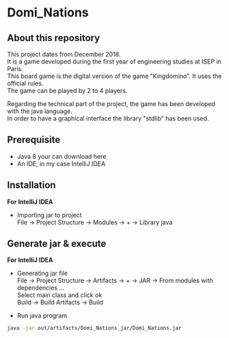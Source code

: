 # Domi_Nations

## About this repository
This project dates from December 2018. <br>
It is a game developed during the first year of engineering studies at ISEP in Paris. <br>
This board game is the digital version of the game "Kingdomino". It uses the official rules. <br>
The game can be played by 2 to 4 players. <br>

Regarding the technical part of the project, the game has been developed with the java language. <br>
In order to have a graphical interface the library "stdlib" has been used.

## Prerequisite
* Java 8 your can download here
* An IDE, in my case IntelliJ IDEA

## Installation
<b>For IntelliJ IDEA</b>

* Importing jar to project <br>
File &rarr; Project Structure &rarr; Modules &rarr; + &rarr; Library java

## Generate jar & execute
<b>For IntelliJ IDEA</b>

* Generating jar file <br>
File &rarr; Project Structure &rarr; Artifacts &rarr; + &rarr; JAR &rarr; From modules with dependencies ... <br>
Select main class and click ok <br>
Build &rarr; Build Artifacts &rarr; Build

* Run java program
```bash
java -jar out/artifacts/Domi_Nations_jar/Domi_Nations.jar
```